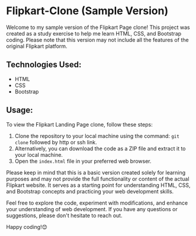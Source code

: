 # Flipkart-Clone (Sample Version)

Welcome to my sample version of the Flipkart Page clone! This project was created as a study exercise to help me learn HTML, CSS, and Bootstrap coding. Please note that this version may not include all the features of the original Flipkart platform.

## Technologies Used:

- HTML
- CSS
- Bootstrap

## Usage:

To view the Flipkart Landing Page clone, follow these steps:

1. Clone the repository to your local machine using the command: `git clone` followed by http or ssh link.
2. Alternatively, you can download the code as a ZIP file and extract it to your local machine.
3. Open the `index.html` file in your preferred web browser.

Please keep in mind that this is a basic version created solely for learning purposes and may not provide the full functionality or content of the actual Flipkart website. It serves as a starting point for understanding HTML, CSS, and Bootstrap concepts and practicing your web development skills.

Feel free to explore the code, experiment with modifications, and enhance your understanding of web development. If you have any questions or suggestions, please don't hesitate to reach out.

Happy coding!😊

